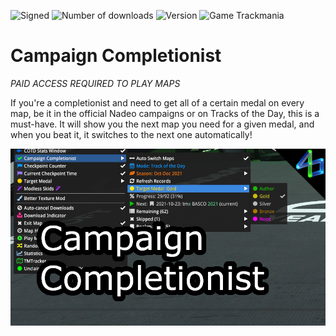 ![Signed](https://img.shields.io/badge/Signed-Yes-00AA00)
![Number of downloads](https://img.shields.io/badge/dynamic/json?query=downloads&url=https%3A%2F%2Fopenplanet.dev%2Fapi%2Fplugin%2F481&label=Downloads&color=purple)
![Version](https://img.shields.io/badge/dynamic/json?query=version&url=https%3A%2F%2Fopenplanet.dev%2Fapi%2Fplugin%2F481&label=Version&color=red)
![Game Trackmania](https://img.shields.io/badge/Game-Trackmania-blue)

# Campaign Completionist

*PAID ACCESS REQUIRED TO PLAY MAPS*

If you're a completionist and need to get all of a certain medal on every map, be it in the official Nadeo campaigns or on Tracks of the Day, this is a must-have. It will show you the next map you need for a given medal, and when you beat it, it switches to the next one automatically!

![image](images/campaign-completionist.png)
